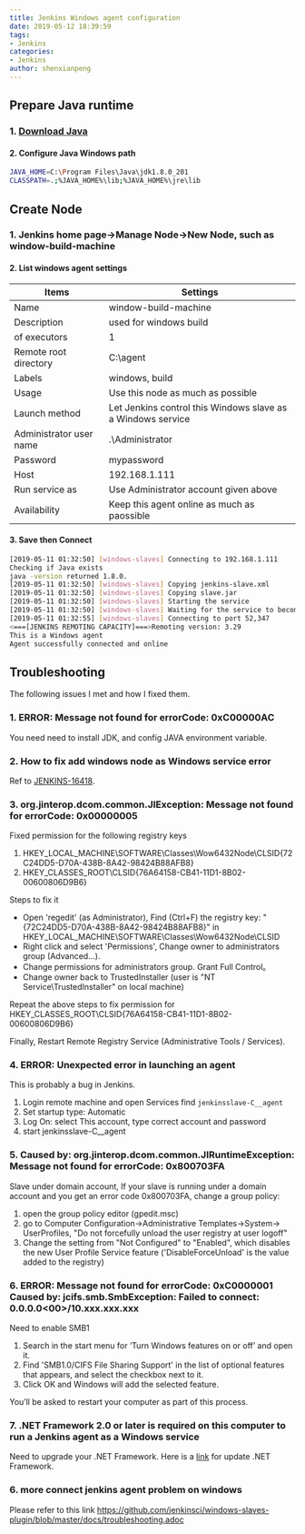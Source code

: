 ```yaml
---
title: Jenkins Windows agent configuration
date: 2019-05-12 18:39:59
tags:
- Jenkins
categories:
- Jenkins
author: shenxianpeng
---
```


## Prepare Java runtime

### 1. [Download Java](https://www.java.com/en/download/)

<!-- more -->
#### 2. Configure Java Windows path

```bash
JAVA_HOME=C:\Program Files\Java\jdk1.8.0_201
CLASSPATH=.;%JAVA_HOME%\lib;%JAVA_HOME%\jre\lib
```

## Create Node

### 1. Jenkins home page->Manage Node->New Node, such as window-build-machine

#### 2. List windows agent settings

| Items | Settings |
|---|---|
| Name | window-build-machine |
| Description | used for windows build |
| of executors | 1 |
| Remote root directory | C:\agent |
| Labels | windows, build |
| Usage | Use this node as much as possible  |
| Launch method| Let Jenkins control this Windows slave as a Windows service |
| Administrator user name | .\Administrator |
| Password | mypassword |
| Host | 192.168.1.111 |
| Run service as | Use Administrator account given above |
| Availability | Keep this agent online as much as paossible |

#### 3. Save then Connect

```bash
[2019-05-11 01:32:50] [windows-slaves] Connecting to 192.168.1.111
Checking if Java exists
java -version returned 1.8.0.
[2019-05-11 01:32:50] [windows-slaves] Copying jenkins-slave.xml
[2019-05-11 01:32:50] [windows-slaves] Copying slave.jar
[2019-05-11 01:32:50] [windows-slaves] Starting the service
[2019-05-11 01:32:50] [windows-slaves] Waiting for the service to become ready
[2019-05-11 01:32:55] [windows-slaves] Connecting to port 52,347
<===[JENKINS REMOTING CAPACITY]===>Remoting version: 3.29
This is a Windows agent
Agent successfully connected and online
```

## Troubleshooting

The following issues I met and how I fixed them.

### 1. ERROR: Message not found for errorCode: 0xC00000AC

You need need to install JDK, and config JAVA environment variable.

### 2. How to fix add windows node as Windows service error

Ref to [JENKINS-16418](https://issues.jenkins-ci.org/browse/JENKINS-16418).

### 3. org.jinterop.dcom.common.JIException: Message not found for errorCode: 0x00000005

Fixed permission for the following registry keys

1. HKEY_LOCAL_MACHINE\SOFTWARE\Classes\Wow6432Node\CLSID{72C24DD5-D70A-438B-8A42-98424B88AFB8}
2. HKEY_CLASSES_ROOT\CLSID{76A64158-CB41-11D1-8B02-00600806D9B6}

Steps to fix it

* Open 'regedit' (as Administrator), Find (Ctrl+F) the registry key: "{72C24DD5-D70A-438B-8A42-98424B88AFB8}" in HKEY_LOCAL_MACHINE\SOFTWARE\Classes\Wow6432Node\CLSID
* Right click and select 'Permissions', Change owner to administrators group (Advanced...).
* Change permissions for administrators group. Grant Full Control。
* Change owner back to TrustedInstaller (user is "NT Service\TrustedInstaller" on local machine)

Repeat the above steps to fix permission for HKEY_CLASSES_ROOT\CLSID{76A64158-CB41-11D1-8B02-00600806D9B6}

Finally, Restart Remote Registry Service (Administrative Tools / Services).

### 4. ERROR: Unexpected error in launching an agent

This is probably a bug in Jenkins.

1. Login remote machine and open Services find `jenkinsslave-C__agent`
2. Set startup type: Automatic
3. Log On: select This account, type correct account and password
4. start jenkinsslave-C__agent

### 5. Caused by: org.jinterop.dcom.common.JIRuntimeException: Message not found for errorCode: 0x800703FA

Slave under domain account, If your slave is running under a domain account and you get an error code 0x800703FA, change a group policy:

1. open the group policy editor (gpedit.msc)
2. go to Computer Configuration->Administrative Templates->System-> UserProfiles, "Do not forcefully unload the user registry at user logoff"
3. Change the setting from "Not Configured" to "Enabled", which disables the new User Profile Service feature ('DisableForceUnload' is the value added to the registry)

### 6. ERROR: Message not found for errorCode: 0xC0000001 Caused by: jcifs.smb.SmbException: Failed to connect: 0.0.0.0<00>/10.xxx.xxx.xxx

Need to enable SMB1

1. Search in the start menu for ‘Turn Windows features on or off’ and open it.
2. Find 'SMB1.0/CIFS File Sharing Support' in the list of optional features that appears, and select the checkbox next to it.
3. Click OK and Windows will add the selected feature.

You’ll be asked to restart your computer as part of this process.

### 7. .NET Framework 2.0 or later is required on this computer to run a Jenkins agent as a Windows service

Need to upgrade your .NET Framework. Here is a [link](https://shenxianpeng.github.io/2020/07/jenkins-windows-agent-connect-problem/) for update .NET Framework.

### 6. more connect jenkins agent problem on windows

Please refer to this link https://github.com/jenkinsci/windows-slaves-plugin/blob/master/docs/troubleshooting.adoc
